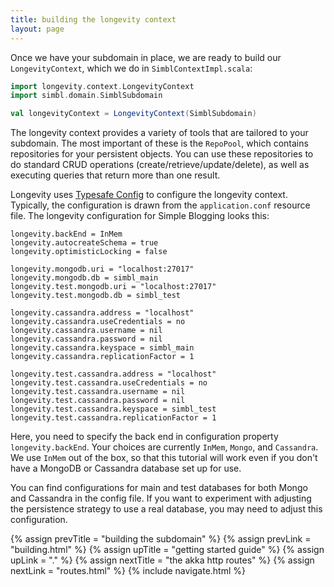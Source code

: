 ```yaml
---
title: building the longevity context
layout: page
---
```


Once we have your subdomain in place, we are ready to build our
`LongevityContext`, which we do in `SimblContextImpl.scala`:

```scala
import longevity.context.LongevityContext
import simbl.domain.SimblSubdomain

val longevityContext = LongevityContext(SimblSubdomain)
```

The longevity context provides a variety of tools that are tailored to
your subdomain. The most important of these is the `RepoPool`, which
contains repositories for your persistent objects. You can use these
repositories to do standard CRUD operations
(create/retrieve/update/delete), as well as executing queries that
return more than one result.

Longevity uses [Typesafe
Config](https://github.com/typesafehub/config) to configure the
longevity context. Typically, the configuration is drawn from the
`application.conf` resource file. The longevity configuration for
Simple Blogging looks this:

```prop
longevity.backEnd = InMem
longevity.autocreateSchema = true
longevity.optimisticLocking = false

longevity.mongodb.uri = "localhost:27017"
longevity.mongodb.db = simbl_main
longevity.test.mongodb.uri = "localhost:27017"
longevity.test.mongodb.db = simbl_test

longevity.cassandra.address = "localhost"
longevity.cassandra.useCredentials = no
longevity.cassandra.username = nil
longevity.cassandra.password = nil
longevity.cassandra.keyspace = simbl_main
longevity.cassandra.replicationFactor = 1

longevity.test.cassandra.address = "localhost"
longevity.test.cassandra.useCredentials = no
longevity.test.cassandra.username = nil
longevity.test.cassandra.password = nil
longevity.test.cassandra.keyspace = simbl_test
longevity.test.cassandra.replicationFactor = 1
```

Here, you need to specify the back end in configuration property
`longevity.backEnd`. Your choices are currently `InMem`, `Mongo`, and
`Cassandra`. We use `InMem` out of the box, so that this tutorial will
work even if you don't have a MongoDB or Cassandra database set up for
use.

You can find configurations for main and test databases for both Mongo
and Cassandra in the config file. If you want to experiment with
adjusting the persistence strategy to use a real database, you may
need to adjust this configuration.

{% assign prevTitle = "building the subdomain" %}
{% assign prevLink  = "building.html" %}
{% assign upTitle   = "getting started guide" %}
{% assign upLink    = "." %}
{% assign nextTitle = "the akka http routes" %}
{% assign nextLink  = "routes.html" %}
{% include navigate.html %}
